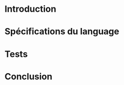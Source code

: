 Introduction
============

Spécifications du language
==========================

Tests
=====

Conclusion
==========
